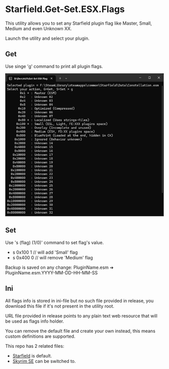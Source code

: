 # Starfield.Get-Set.ESX.Flags

This utility allows you to set any Starfield plugin flag like Master, Small, Medium and even Unknown XX.

Launch the utility and select your plugin.

## Get

Use singe 'g' command to print all plugin flags.

![](Images/Preview-Get.png)

## Set

Use 's (flag) (1/0)' command to set flag's value.
+ s 0x100 1 // will add 'Small' flag
+ s 0x400 0 // will remove 'Medium' flag

Backup is saved on any change: PluginName.esm ➔ PluginName.esm.YYYY-MM-DD-HH-MM-SS

## Ini

All flags info is stored in ini-file but no such file provided in release, you download this file if it's not present in the utility root.

URL file provided in release points to any plain text web resource that will be used as flags info holder.

You can remove the default file and create your own instead, this means custom definitions are supported.

This repo has 2 related files:
+ [Starfield](./Source/GS-ESX-Flags.Starfield.ini) is default.
+ [Skyrim SE](./Source/GS-ESX-Flags.SkyrimSE.ini) can be switched to.
